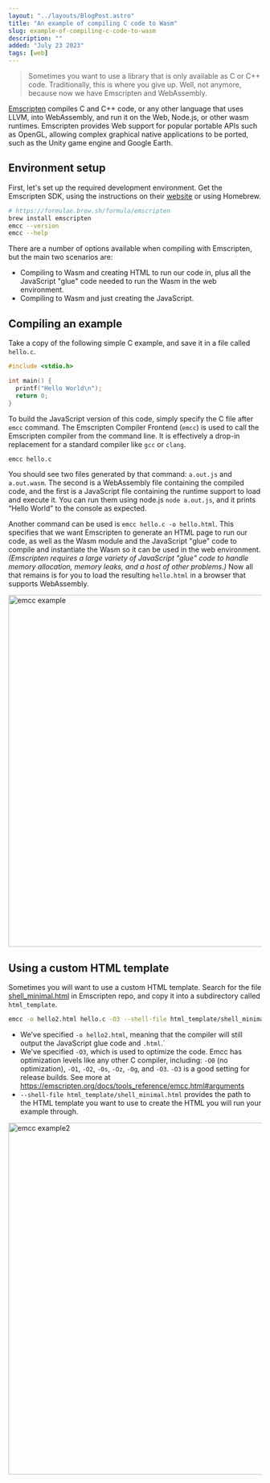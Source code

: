 ```yaml
---
layout: "../layouts/BlogPost.astro"
title: "An example of compiling C code to Wasm"
slug: example-of-compiling-c-code-to-wasm
description: ""
added: "July 23 2023"
tags: [web]
---
```


> Sometimes you want to use a library that is only available as C or C++ code. Traditionally, this is where you give up. Well, not anymore, because now we have Emscripten and WebAssembly.

[Emscripten](https://emscripten.org) compiles C and C++ code, or any other language that uses LLVM, into WebAssembly, and run it on the Web, Node.js, or other wasm runtimes. Emscripten provides Web support for popular portable APIs such as OpenGL, allowing complex graphical native applications to be ported, such as the Unity game engine and Google Earth.

## Environment setup
First, let's set up the required development environment. Get the Emscripten SDK, using the instructions on their [website](https://emscripten.org/docs/getting_started/downloads.html) or using Homebrew.

```sh
# https://formulae.brew.sh/formula/emscripten
brew install emscripten
emcc --version
emcc --help
```

There are a number of options available when compiling with Emscripten, but the main two scenarios are:
- Compiling to Wasm and creating HTML to run our code in, plus all the JavaScript "glue" code needed to run the Wasm in the web environment.
- Compiling to Wasm and just creating the JavaScript.

## Compiling an example
Take a copy of the following simple C example, and save it in a file called `hello.c`.

```c
#include <stdio.h>

int main() {
  printf("Hello World\n");
  return 0;
}
```

To build the JavaScript version of this code, simply specify the C file after `emcc` command. The Emscripten Compiler Frontend (`emcc`) is used to call the Emscripten compiler from the command line. It is effectively a drop-in replacement for a standard compiler like `gcc` or `clang`.

```sh
emcc hello.c
```

You should see two files generated by that command: `a.out.js` and `a.out.wasm`. The second is a WebAssembly file containing the compiled code, and the first is a JavaScript file containing the runtime support to load and execute it. You can run them using node.js `node a.out.js`, and it prints “Hello World” to the console as expected.

Another command can be used is `emcc hello.c -o hello.html`. This specifies that we want Emscripten to generate an HTML page to run our code, as well as the Wasm module and the JavaScript "glue" code to compile and instantiate the Wasm so it can be used in the web environment. *(Emscripten requires a large variety of JavaScript "glue" code to handle memory allocation, memory leaks, and a host of other problems.)* Now all that remains is for you to load the resulting `hello.html` in a browser that supports WebAssembly.

<img alt="emcc example" src="https://raw.gitmirror.com/kexiZeroing/blog-images/main/ad4c5db4-c53a-424d-a509-f5228cde0a16%202.png" width="700" />

## Using a custom HTML template
Sometimes you will want to use a custom HTML template. Search for the file [shell_minimal.html](https://github.com/emscripten-core/emscripten/blob/main/src/shell_minimal.html) in Emscripten repo, and copy it into a subdirectory called `html_template`.
 
```sh
emcc -o hello2.html hello.c -O3 --shell-file html_template/shell_minimal.html
```

- We've specified `-o hello2.html`, meaning that the compiler will still output the JavaScript glue code and `.html`.`
- We've specified `-O3`, which is used to optimize the code. Emcc has optimization levels like any other C compiler, including: `-O0` (no optimization), `-O1`, `-O2`, `-Os`, `-Oz`, `-Og`, and `-O3`. `-O3` is a good setting for release builds. See more at https://emscripten.org/docs/tools_reference/emcc.html#arguments
- `--shell-file html_template/shell_minimal.html` provides the path to the HTML template you want to use to create the HTML you will run your example through.

<img alt="emcc example2" src="https://raw.gitmirror.com/kexiZeroing/blog-images/main/4n1zrr.png" width="700" />
